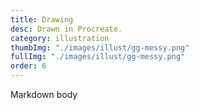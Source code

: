 ```yaml
---
title: Drawing
desc: Drawn in Procreate.
category: illustration
thumbImg: "./images/illust/gg-messy.png"
fullImg: "./images/illust/gg-messy.png"
order: 6
---
```

Markdown body